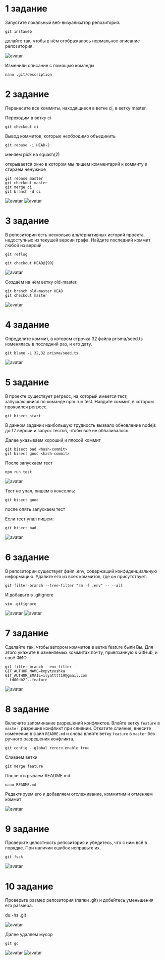 # 1 задание
Запустите локальный веб-визуализатор репозитория.

    git instaweb
делайте так, чтобы в нём отображалось нормальное описание репозитория.

![avatar](/images/task-t.jpg)

Изменили описание с помощью команды

    nano .git/description

# 2 задание
Перенесите все коммиты, находящиеся в ветке ci, в ветку master.


Переходим в ветку ci

    git checkout ci

Вывод коммитов, которые необходимо объединить

    git rebase -i HEAD~2

меняем pick на squash(2)

открывается окно в котором мы пишем комментарий к коммиту и стираем ненужное


    git rebase master 
    git checkout master 
    git merge ci 
    git branch -d ci 

![avatar](/images/task-2.1.jpg)
![avatar](/images/task-2.2.jpg)

# 3 задание

В репозитории есть несколько альтернативных историй проекта, недоступных из текущей версии графа. Найдите последний коммит любой из версий

    git reflog

    git checkout HEAD@{99}

![avatar](/images/task-3.1.jpg)

Создаём на нём ветку old-master.

    git branch old-master HEAD
    git checkout master 


![avatar](/images/task-3.2.jpg)

# 4 задание
Определите коммит, в котором строчка 32 файла prisma/seed.ts изменялась в последний раз, и его дату.

    git blame -L 32,32 prisma/seed.ts

![avatar](/images/task-4.jpg)

# 5 задание
В проекте существует регресс, на который имеется тест, запускающийся по команде npm run test. Найдите коммит, в котором проявился регресс.

    git bisect start 

В данном задании наибольшую трудность вызвало обновление nodejs до 12 версии и запуск тестов, чтобы всё не обваливалось

Далее указываем хороший и плохой коммит

    git bisect bad <hash-commit>
    git bisect good <hash-commit>

После запускаем тест

    npm run test 

![avatar](/images/task-5.1.jpg)

Тест не упал, пишем в консолль:

    git bisect good 

после опять запускаем тест

Если тест упал пишем:

    git bisect bad 

![avatar](/images/task-5.3.jpg)


# 6 задание

В репозитории существует файл .env, содержащий конфиденциальную информацию. Удалите его из всех коммитов, где он присутствует.

    git filter-branch --tree-filter "rm -f .env" -- --all

И добавьте в .gitignore

    vim .gitignore 

![avatar](/images/task-6.1.jpg)
![avatar](/images/task-6.jpg)

# 7 задание

Сделайте так, чтобы автором коммитов в ветке feature были Вы. Для этого укажите в изменяемых коммитах почту, привязанную к GitHub, и своё ФИО.

    git filter-branch --env-filter '
    GIT_AUTHOR_NAME=kopytyoshka
    GIT_AUTHOR_EMAIL=ilyatttt19@gmail.com
    ' fd00db2^..feature 

![avatar](/images/task-7.jpg)


# 8 задание
Включите запоминание разрешений конфликтов. Влейте ветку `feature` в `master`, разрешив конфликт при слиянии. Откатите слияние, внесите изменение в файл `README.md` и снова влейте ветку `feature` в `master` без ручного разрешения конфликта.

    git config --global rerere.enable true

Cливаем ветки

    git merge feature

После открываем README.md

    nano README.md 

Редактируем его и добавляем отслеживание, коммитим и отменяем коммит

![avatar](/images/task-8.1.jpg)

# 9 задание
Проверьте целостность репозитория и убедитесь, что с ним всё в порядке. При наличии ошибок исправьте их.

    git fsck 

![avatar](/images/task-9.jpg)


# 10 задание

Проверьте размер репозитория (папки .git) и добейтесь уменьшения его размера.

du -hs .git

![avatar](/images/task-10.1.jpg)

Далее удаляем мусор

    git gc 

![avatar](/images/task-10.2.jpg)
![avatar](/images/task-10.3.jpg)
